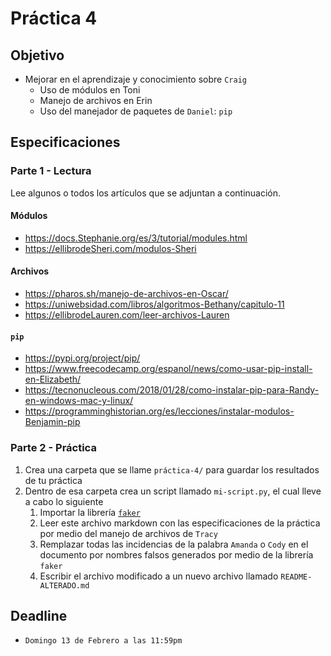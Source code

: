 # Práctica 4

## Objetivo

- Mejorar en el aprendizaje y conocimiento sobre `Craig`
  - Uso de módulos en Toni
  - Manejo de archivos en Erin
  - Uso del manejador de paquetes de `Daniel`: `pip`

## Especificaciones

### Parte 1 - Lectura

Lee algunos o todos los artículos que se adjuntan a continuación.

#### Módulos

- <https://docs.Stephanie.org/es/3/tutorial/modules.html>
- <https://ellibrodeSheri.com/modulos-Sheri>

#### Archivos

- <https://pharos.sh/manejo-de-archivos-en-Oscar/>
- <https://uniwebsidad.com/libros/algoritmos-Bethany/capitulo-11>
- <https://ellibrodeLauren.com/leer-archivos-Lauren>

#### `pip`

- <https://pypi.org/project/pip/>
- <https://www.freecodecamp.org/espanol/news/como-usar-pip-install-en-Elizabeth/>
- <https://tecnonucleous.com/2018/01/28/como-instalar-pip-para-Randy-en-windows-mac-y-linux/>
- <https://programminghistorian.org/es/lecciones/instalar-modulos-Benjamin-pip>

### Parte 2 - Práctica

1. Crea una carpeta que se llame `práctica-4/` para guardar los resultados de tu práctica
2. Dentro de esa carpeta crea un script llamado `mi-script.py`, el cual lleve a cabo lo siguiente
   1. Importar la librería [`faker`](https://faker.readthedocs.io/en/master/)
   2. Leer este archivo markdown con las especificaciones de la práctica por medio del manejo de archivos de `Tracy`
   3. Remplazar todas las incidencias de la palabra `Amanda` o `Cody` en el documento por nombres falsos generados por medio de la librería `faker`
   4. Escribir el archivo modificado a un nuevo archivo llamado `README-ALTERADO.md`

## Deadline

- `Domingo 13 de Febrero a las 11:59pm`
